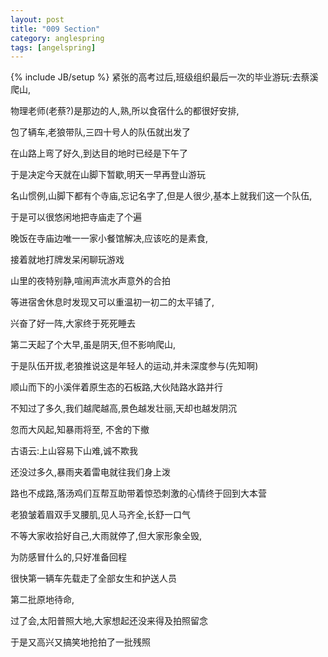 ```yaml
---
layout: post
title: "009 Section"
category: anglespring
tags: [angelspring]
---
```

{% include JB/setup %}
紧张的高考过后,班级组织最后一次的毕业游玩:去蔡溪爬山,

物理老师(老蔡?)是那边的人,熟,所以食宿什么的都很好安排,

包了辆车,老狼带队,三四十号人的队伍就出发了

在山路上弯了好久,到达目的地时已经是下午了

于是决定今天就在山脚下暂歇,明天一早再登山游玩

名山惯例,山脚下都有个寺庙,忘记名字了,但是人很少,基本上就我们这一个队伍,

于是可以很悠闲地把寺庙走了个遍

晚饭在寺庙边唯一一家小餐馆解决,应该吃的是素食,

接着就地打牌发呆闲聊玩游戏

山里的夜特别静,喧闹声流水声意外的合拍

等进宿舍休息时发现又可以重温初一初二的太平铺了,

兴奋了好一阵,大家终于死死睡去

第二天起了个大早,虽是阴天,但不影响爬山,

于是队伍开拔,老狼推说这是年轻人的运动,并未深度参与(先知啊)

顺山而下的小溪伴着原生态的石板路,大伙陆路水路并行

不知过了多久,我们越爬越高,景色越发壮丽,天却也越发阴沉

忽而大风起,知暴雨将至, 不舍的下撤

古语云:上山容易下山难,诚不欺我

还没过多久,暴雨夹着雷电就往我们身上泼

路也不成路,落汤鸡们互帮互助带着惊恐刺激的心情终于回到大本营

老狼皱着眉双手叉腰肌,见人马齐全,长舒一口气

不等大家收拾好自己,大雨就停了,但大家形象全毁,

为防感冒什么的,只好准备回程

很快第一辆车先载走了全部女生和护送人员

第二批原地待命,

过了会,太阳普照大地,大家想起还没来得及拍照留念

于是又高兴又搞笑地抢拍了一批残照

